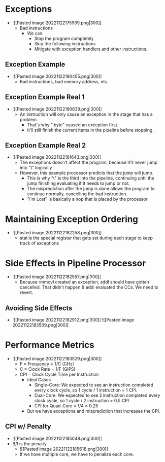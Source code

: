 # Exceptions
- ![[Pasted image 20221122175939.png|300]]
	- Bad instructions
		- We can
			- Stop the program completely
			- Skip the following instructions
			- Mitigate with exception handlers and other instructions.
## Exception Example
- ![[Pasted image 20221122180455.png|300]]
	- Bad instructions, bad memory address, etc.
## Exception Example Real 1
- ![[Pasted image 20221122180839.png|300]]
	- An instruction will only cause an exception in the stage that has a problem.
		- That's why ".byte" caused an exception first.
		- It'll still finish the current items in the pipeline before stopping.
## Exception Example Real 2
- ![[Pasted image 20221122181643.png|300]]
	- The exceptions doesn't affect the program, because it'll never jump into "t" logically
	- However, this example processor predicts that the jump will jump.
		- This is why "t" is the third into the pipeline, continuing until the jump finishing evaluating if it needs to jump or not.
		- The misprediction after the jump is done allows the program to continue normally, cancelling the bad instruction.
		- "I'm Lost" is basically a nop that is placed by the processor
# Maintaining Exception Ordering
- ![[Pasted image 20221122182258.png|300]]
	- stat is the special register that gets set during each stage to keep track of exceptions
# Side Effects in Pipeline Processor
- ![[Pasted image 20221122182557.png|300]]
	- Because rmmovl created an exception, addl should have gotten cancelled. That didn't happen & addl evaluated the CCs. We need to revert.
## Avoiding Side Effects
- ![[Pasted image 20221122182912.png|300]]  ![[Pasted image 20221122183509.png|300]]
# Performance Metrics
- ![[Pasted image 20221122183529.png|300]]
	- F = Frequency = 1/C (GHz)
	- C = Clock Rate = 1/F (GIPS)
	- CPI = Clock Cycle Time per Instruction
		- Ideal Cases
			- Single-Core: We expected to see an instruction completed every clock cycle, so 1 cycle / 1 instruction = 1 CPI.
			- Dual-Core: We expected to see 2 instruction completed every clock cycle, so 1 cycle / 2 instruction = 0.5 CPI
			- CPI for Quad-Core = 1/4 = 0.25
		- But we have exceptions and misprediction that increases the CPI.
## CPI w/ Penalty
- ![[Pasted image 20221122185048.png|300]]
- B/I is the penalty
	- ![[Pasted image 20221122185618.png|300]]
	- If we have multiple core, we have to penalize each core.